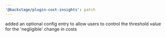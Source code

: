 ```yaml
---
'@backstage/plugin-cost-insights': patch
---
```


added an optional config entry to allow users to control the threshold value for the 'negligible' change in costs
